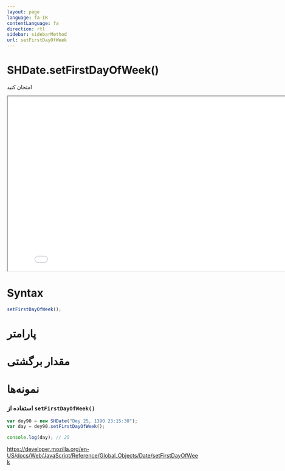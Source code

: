 ```yaml
---
layout: page
language: fa-IR
contentLanguage: fa
direction: rtl
sidebar: sidebarMethod
url: setFirstDayOfWeek
---
```


# SHDate.setFirstDayOfWeek()

امتحان کنید

<iframe style="width: 830px; height: 460px;" src="/SHDateTime-js/examples/live.html?function=setFirstDayOfWeek" title="MDN Web Docs Interactive Example" loading="lazy"></iframe>
<br/>

# Syntax

```js
setFirstDayOfWeek();
```

# پارامتر

# مقدار برگشتی

# نمونه‌ها

### استفاده از <code dir="ltr">setFirstDayOfWeek()</code>

```js
var dey90 = new SHDate("Dey 25, 1390 23:15:30");
var day = dey90.setFirstDayOfWeek();

console.log(day); // 25
```

https://developer.mozilla.org/en-US/docs/Web/JavaScript/Reference/Global_Objects/Date/setFirstDayOfWeek
